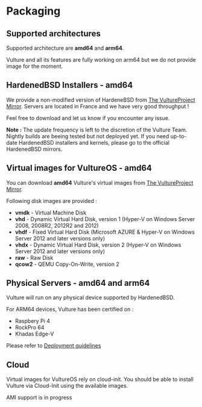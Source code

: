 # Packaging

## Supported architectures

Supported architecture are **amd64** and **arm64**.

Vulture and all its features are fully working on arm64 but we do not provide image for the moment.

## HardenedBSD Installers - amd64

We provide a non-modified version of HardeneBSD from [The VultureProject Mirror](http://hbsd.vultureproject.org/13-stable/amd64/amd64/BUILD-LATEST/). Servers are located in France and we have very good throughput !

Feel free to download and let us know if you encounter any issue.

**Note :** The update frequency is left to the discretion of the Vulture Team. Nightly builds are beeing tested but not deployed yet. If you need up-to-date HardenedBSD installers and kernels, please go to the official HardenedBSD mirrors.


## Virtual images for VultureOS - amd64

You can download **amd64** Vulture's virtual images from [The VultureProject Mirror](http://hbsd.vultureproject.org/13-stable/amd64/amd64/BUILD-LATEST/).

Following disk images are provided :

 - **vmdk**    -  Virtual Machine Disk
 - **vhd**     -  Dynamic Virtual Hard Disk, version 1 (Hyper-V on Windows Server 2008, 2008R2, 2012R2 and 2012)
 - **vhdf**    -  Fixed Virtual Hard Disk (Microsoft AZURE & Hyper-V on Windows Server 2012 and later versions only)
 - **vhdx**    -  Dynamic Virtual Hard Disk, version 2 (Hyper-V on Windows Server 2012 and later versions only)
 - **raw**     -  Raw Disk
 - **qcow2**   -  QEMU Copy-On-Write, version 2

## Physical Servers - amd64 and arm64

Vulture will run on any physical device supported by HardenedBSD.

For ARM64 devices, Vulture has been certified on :

 - Raspbery Pi 4
 - RockPro 64
 - Khadas Edge-V

Please refer to [Deployment guidelines](deploy.md)

## Cloud

Virtual images for VultureOS rely on cloud-init. 
You should be able to install Vulture via Cloud-Init using the available images.

AMI support is in progress
